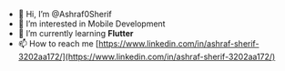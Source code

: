 - 👋 Hi, I’m @Ashraf0Sherif
- 👀 I’m interested in Mobile Development
- 🌱 I’m currently learning **Flutter**
- 📫 How to reach me [https://www.linkedin.com/in/ashraf-sherif-3202aa172/](https://www.linkedin.com/in/ashraf-sherif-3202aa172/)

<!---
Ashraf0Sherif/Ashraf0Sherif is a ✨ special ✨ repository because its `README.md` (this file) appears on your GitHub profile.
You can click the Preview link to take a look at your changes.
--->
